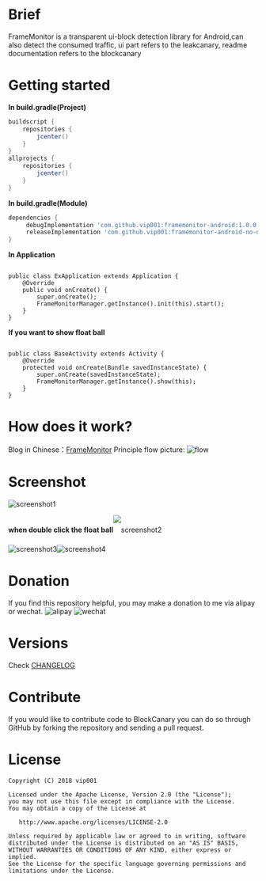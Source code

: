 # Brief
FrameMonitor is a transparent ui-block detection library for Android,can also detect the consumed traffic, ui part refers to the leakcanary, readme documentation refers to the blockcanary
# Getting started
<strong>In  build.gradle(Project)</strong>
```gradle
buildscript {
    repositories {
        jcenter()
    }
}
allprojects {
    repositories {
        jcenter()
    }
}
```
<strong>In  build.gradle(Module)</strong>
```gradle
dependencies {
     debugImplementation 'com.github.vip001:framemonitor-android:1.0.0'
     releaseImplementation 'com.github.vip001:framemonitor-android-no-op:1.0.0'
}
```
<strong>In Application</strong>
<pre><code>
public class ExApplication extends Application {
    @Override
    public void onCreate() {
        super.onCreate();
        FrameMonitorManager.getInstance().init(this).start();
    }
}
</code></pre>
<strong>If you want to show float ball</strong>
<pre><code>
public class BaseActivity extends Activity {
    @Override
    protected void onCreate(Bundle savedInstanceState) {
        super.onCreate(savedInstanceState);
        FrameMonitorManager.getInstance().show(this);
    }
}
</code></pre>
# How does it work?
Blog in Chinese：[FrameMonitor](https://www.jianshu.com/p/9f200016d309)
Principle flow picture:
![flow](https://github.com/vip001/framemonitor/blob/master/instruction/framemonitor_principle.png)
# Screenshot
![screenshot1](https://github.com/vip001/framemonitor/blob/master/instruction/Screenshot1.png)<div style="height:60px;line-height:60px"><strong>when double click the float ball</strong>![screenshot2](https://github.com/vip001/framemonitor/blob/master/instruction/Screenshot2.png)</div>
![screenshot3](https://github.com/vip001/framemonitor/blob/master/instruction/Screenshot3.png)![screenshot4](https://github.com/vip001/framemonitor/blob/master/instruction/Screenshot4.png)
# Donation
If you find this repository helpful, you may make a donation to me via alipay or wechat.
![alipay](https://github.com/vip001/framemonitor/blob/master/instruction/alipay.png) 
![wechat](https://github.com/vip001/framemonitor/blob/master/instruction/weixin.png)
# Versions

Check [CHANGELOG](https://github.com/vip001/framemonitor/blob/master/CHANGELOG.md)

# Contribute

If you would like to contribute code to BlockCanary you can do so through GitHub by forking the repository and sending a pull request.

# License

    Copyright (C) 2018 vip001

    Licensed under the Apache License, Version 2.0 (the "License");
    you may not use this file except in compliance with the License.
    You may obtain a copy of the License at

       http://www.apache.org/licenses/LICENSE-2.0

    Unless required by applicable law or agreed to in writing, software
    distributed under the License is distributed on an "AS IS" BASIS,
    WITHOUT WARRANTIES OR CONDITIONS OF ANY KIND, either express or implied.
    See the License for the specific language governing permissions and
    limitations under the License.